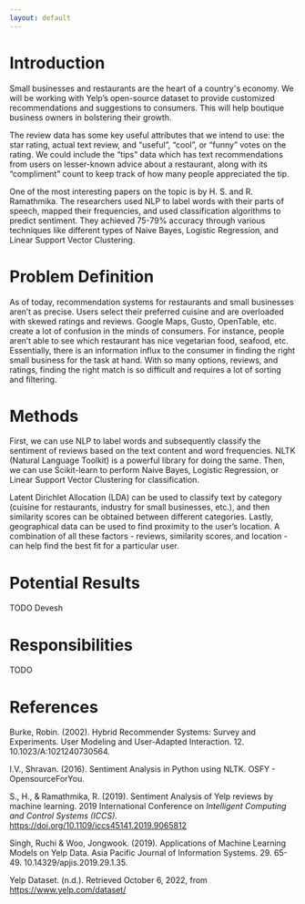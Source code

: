 ```yaml
---
layout: default
---
```


# Introduction

Small businesses and restaurants are the heart of a country's economy. We will be working with Yelp’s open-source dataset to provide customized recommendations and suggestions to consumers. This will help boutique business owners in bolstering their growth.

The review data has some key useful attributes that we intend to use: the star rating, actual text review, and “useful”, “cool”, or “funny” votes on the rating. We could include the “tips” data which has text recommendations from users on lesser-known advice about a restaurant, along with its “compliment” count to keep track of how many people appreciated the tip. 

One of the most interesting papers on the topic is by H. S. and R. Ramathmika. The researchers used NLP to label words with their parts of speech, mapped their frequencies, and used classification algorithms to predict sentiment. They achieved 75-79% accuracy through various techniques like different types of Naive Bayes, Logistic Regression, and Linear Support Vector Clustering.

# Problem Definition

As of today, recommendation systems for restaurants and small businesses aren’t as precise. Users select their preferred cuisine and are overloaded with skewed ratings and reviews. Google Maps, Gusto, OpenTable, etc. create a lot of confusion in the minds of consumers. For instance, people aren’t able to see which restaurant has nice vegetarian food, seafood, etc. Essentially, there is an information influx to the consumer in finding the right small business for the task at hand. With so many options, reviews, and ratings, finding the right match is so difficult and requires a lot of sorting and filtering.

# Methods

First, we can use NLP to label words and subsequently classify the sentiment of reviews based on the text content and word frequencies. NLTK (Natural Language Toolkit) is a powerful library for doing the same. Then, we can use Scikit-learn to perform Naive Bayes, Logistic Regression, or Linear Support Vector Clustering for classification.

Latent Dirichlet Allocation (LDA) can be used to classify text by category (cuisine for restaurants, industry for small businesses, etc.), and then similarity scores can be obtained between different categories. Lastly, geographical data can be used to find proximity to the user’s location. A combination of all these factors - reviews, similarity scores, and location - can help find the best fit for a particular user.

# Potential Results

TODO Devesh

# Responsibilities

TODO


# References

Burke, Robin. (2002). Hybrid Recommender Systems: Survey and Experiments. User Modeling and User-Adapted Interaction. 12. 10.1023/A:1021240730564. 

I.V., Shravan. (2016). Sentiment Analysis in Python using NLTK. OSFY - OpensourceForYou. 

S., H., & Ramathmika, R. (2019). Sentiment Analysis of Yelp reviews by machine learning. 2019 International Conference on _Intelligent Computing and Control Systems (ICCS)._ https://doi.org/10.1109/iccs45141.2019.9065812 

Singh, Ruchi & Woo, Jongwook. (2019). Applications of Machine Learning Models on Yelp Data. Asia Pacific Journal of Information Systems. 29. 65-49. 10.14329/apjis.2019.29.1.35. 

Yelp Dataset. (n.d.). Retrieved October 6, 2022, from https://www.yelp.com/dataset/

